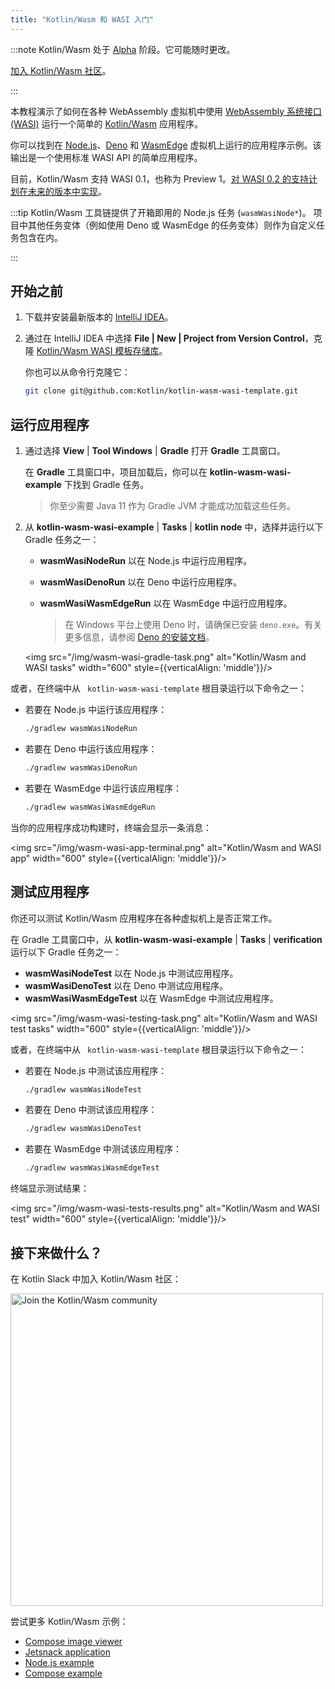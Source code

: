 ```yaml
---
title: "Kotlin/Wasm 和 WASI 入门"
---
```

:::note
Kotlin/Wasm 处于 [Alpha](components-stability) 阶段。它可能随时更改。

[加入 Kotlin/Wasm 社区](https://slack-chats.kotlinlang.org/c/webassembly)。

:::

本教程演示了如何在各种 WebAssembly 虚拟机中使用 [WebAssembly 系统接口 (WASI)](https://wasi.dev/) 运行一个简单的 [Kotlin/Wasm](wasm-overview) 应用程序。

你可以找到在 [Node.js](https://nodejs.org/en)、[Deno](https://deno.com/) 和 [WasmEdge](https://wasmedge.org/) 虚拟机上运行的应用程序示例。该输出是一个使用标准 WASI API 的简单应用程序。

目前，Kotlin/Wasm 支持 WASI 0.1，也称为 Preview 1。[对 WASI 0.2 的支持计划在未来的版本中实现](https://youtrack.jetbrains.com/issue/KT-64568)。

:::tip
Kotlin/Wasm 工具链提供了开箱即用的 Node.js 任务 (`wasmWasiNode*`)。
项目中其他任务变体（例如使用 Deno 或 WasmEdge 的任务变体）则作为自定义任务包含在内。

:::

## 开始之前

1. 下载并安装最新版本的 [IntelliJ IDEA](https://www.jetbrains.com/idea/)。

2. 通过在 IntelliJ IDEA 中选择 **File | New | Project from Version Control**，克隆 [Kotlin/Wasm WASI 模板存储库](https://github.com/Kotlin/kotlin-wasm-wasi-template)。

   你也可以从命令行克隆它：

   ```bash
   git clone git@github.com:Kotlin/kotlin-wasm-wasi-template.git
   ```

## 运行应用程序

1. 通过选择 **View** | **Tool Windows** | **Gradle** 打开 **Gradle** 工具窗口。

   在 **Gradle** 工具窗口中，项目加载后，你可以在 **kotlin-wasm-wasi-example** 下找到 Gradle 任务。

   > 你至少需要 Java 11 作为 Gradle JVM 才能成功加载这些任务。
   >

2. 从 **kotlin-wasm-wasi-example** | **Tasks** | **kotlin node** 中，选择并运行以下 Gradle 任务之一：

   * **wasmWasiNodeRun** 以在 Node.js 中运行应用程序。
   * **wasmWasiDenoRun** 以在 Deno 中运行应用程序。
   * **wasmWasiWasmEdgeRun** 以在 WasmEdge 中运行应用程序。

     > 在 Windows 平台上使用 Deno 时，请确保已安装 `deno.exe`。有关更多信息，请参阅 [Deno 的安装文档](https://docs.deno.com/runtime/manual/getting_started/installation)。
     >

   <img src="/img/wasm-wasi-gradle-task.png" alt="Kotlin/Wasm and WASI tasks" width="600" style={{verticalAlign: 'middle'}}/>

或者，在终端中从 ` kotlin-wasm-wasi-template` 根目录运行以下命令之一：

* 若要在 Node.js 中运行该应用程序：

  ```bash
  ./gradlew wasmWasiNodeRun
  ```

* 若要在 Deno 中运行该应用程序：

  ```bash
  ./gradlew wasmWasiDenoRun
  ```

* 若要在 WasmEdge 中运行该应用程序：

  ```bash
  ./gradlew wasmWasiWasmEdgeRun
  ```

当你的应用程序成功构建时，终端会显示一条消息：

<img src="/img/wasm-wasi-app-terminal.png" alt="Kotlin/Wasm and WASI app" width="600" style={{verticalAlign: 'middle'}}/>

## 测试应用程序

你还可以测试 Kotlin/Wasm 应用程序在各种虚拟机上是否正常工作。

在 Gradle 工具窗口中，从 **kotlin-wasm-wasi-example** | **Tasks** | **verification** 运行以下 Gradle 任务之一：

* **wasmWasiNodeTest** 以在 Node.js 中测试应用程序。
* **wasmWasiDenoTest** 以在 Deno 中测试应用程序。
* **wasmWasiWasmEdgeTest** 以在 WasmEdge 中测试应用程序。

<img src="/img/wasm-wasi-testing-task.png" alt="Kotlin/Wasm and WASI test tasks" width="600" style={{verticalAlign: 'middle'}}/>

或者，在终端中从 ` kotlin-wasm-wasi-template` 根目录运行以下命令之一：

* 若要在 Node.js 中测试该应用程序：

  ```bash
  ./gradlew wasmWasiNodeTest
  ```

* 若要在 Deno 中测试该应用程序：

  ```bash
  ./gradlew wasmWasiDenoTest
  ```

* 若要在 WasmEdge 中测试该应用程序：

  ```bash
  ./gradlew wasmWasiWasmEdgeTest
  ```

终端显示测试结果：

<img src="/img/wasm-wasi-tests-results.png" alt="Kotlin/Wasm and WASI test" width="600" style={{verticalAlign: 'middle'}}/>

## 接下来做什么？

在 Kotlin Slack 中加入 Kotlin/Wasm 社区：

<a href="https://slack-chats.kotlinlang.org/c/webassembly"><img src="/img/join-slack-channel.svg" width="500" alt="Join the Kotlin/Wasm community" /></a>

尝试更多 Kotlin/Wasm 示例：

* [Compose image viewer](https://github.com/JetBrains/compose-multiplatform/tree/master/examples/imageviewer)
* [Jetsnack application](https://github.com/JetBrains/compose-multiplatform/tree/master/examples/jetsnack)
* [Node.js example](https://github.com/Kotlin/kotlin-wasm-nodejs-template)
* [Compose example](https://github.com/Kotlin/kotlin-wasm-compose-template)
  ```